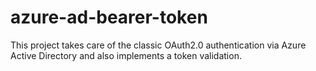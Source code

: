 # azure-ad-bearer-token

This project takes care of the classic OAuth2.0 authentication via Azure Active Directory and also implements a token validation.